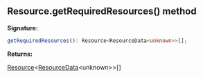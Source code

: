 
## Resource.getRequiredResources() method

**Signature:**

```typescript
getRequiredResources(): Resource<ResourceData<unknown>>[];
```
**Returns:**

[Resource](/reference/resource.md)<!-- -->&lt;[ResourceData](/reference/resourcedata.md)<!-- -->&lt;unknown&gt;&gt;\[\]

